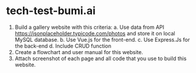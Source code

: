 # tech-test-bumi.ai

1.	Build a gallery website with this criteria:
a. Use data from API https://jsonplaceholder.typicode.com/photos and store it on local MySQL database.
b. Use Vue.js for the front-end.
c. Use Express.Js for the back-end
d. Include CRUD function
2.	Create a flowchart and user manual for this website.
3.	Attach screenshot of each page and all code that you use to build this website.
